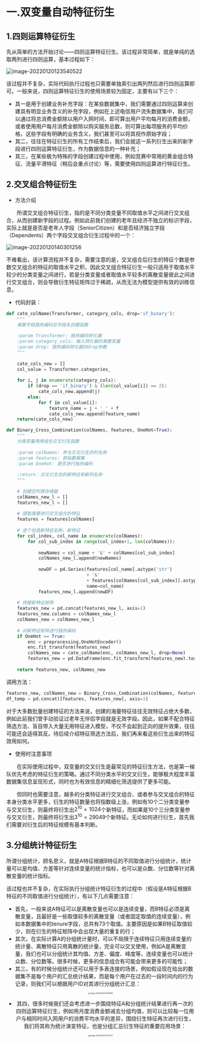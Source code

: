 # 一.双变量自动特征衍生

## 1.四则运算特征衍生

先从简单的方法开始讨论——四则运算特征衍生。该过程非常简单，就是单纯的选取两列进行四则运算，基本过程如下：

![image-20220120123540522](https://s2.loli.net/2022/01/20/hZOarqcndsHDxlV.png)

该过程并不复杂，实际代码执行过程也只需要单独索引出两列然后进行四则运算即可。一般来说，四则运算特征衍生的使用场景较为固定，主要有以下三个：

- 其一是用于创建业务补充字段：在某些数据集中，我们需要通过四则运算来创建具有明显业务含义的补充字段，例如在上述电信用户流失数据集中，我们可以通过将总消费金额除以用户入网时间，即可算出用户平均每月的消费金额，或者使用用户每月消费金额除以购买服务总数，则可算出每项服务的平均价格，这些字段有明确的业务含义，我们甚至可以将其视作原始字段；
- 其二，往往在特征衍生的所有工作结束后，我们会就这一系列衍生出来的新字段进行四则运算特征衍生，作为数据信息的一种补充；
- 其三，在某些极为特殊的字段创建过程中使用，例如竞赛中常用的黄金组合特征、流量平滑特征（稍后会重点讨论）等，需要使用四则运算进行特征衍生。

## 2.交叉组合特征衍生

- 方法介绍

  所谓交叉组合特征衍生，指的是不同分类变量不同取值水平之间进行交叉组合，从而创建新字段的过程。例如此前我们创建的老年且经济不独立的标识字段，实际上就是是否是老年人字段（SeniorCitizen）和是否经济独立字段（Dependents）两个字段交叉组合衍生过程中的一个：

![image-20220120140301256](https://s2.loli.net/2022/01/20/BiH4LtVTOjkWQuI.png)

不难看出，该计算流程并不复杂，需要注意的是，交叉组合后衍生的特征个数是参数交叉组合的特征的取值水平之积，因此交叉组合特征衍生一般只适用于取值水平较少的分类变量之间进行，若是分类变量或者取值水平较多的离散变量彼此之间进行交叉组合，则会导致衍生特征矩阵过于稀疏，从而无法为模型提供有效的训练信息。

- 代码封装：

```python
def cate_colName(Transformer, category_cols, drop='if_binary'):
    """
    离散字段独热编码后字段名创建函数
    
    :param Transformer: 独热编码转化器
    :param category_cols: 输入转化器的离散变量
    :param drop: 独热编码转化器的drop参数
    """
    
    cate_cols_new = []
    col_value = Transformer.categories_
    
    for i, j in enumerate(category_cols):
        if (drop == 'if_binary') & (len(col_value[i]) == 2):
            cate_cols_new.append(j)
        else:
            for f in col_value[i]:
                feature_name = j + '_' + f
                cate_cols_new.append(feature_name)
    return(cate_cols_new) 
```

```python
def Binary_Cross_Combination(colNames, features, OneHot=True):
    """
    分类变量两两组合交叉衍生函数
    
    :param colNames: 参与交叉衍生的列名称
    :param features: 原始数据集
    :param OneHot: 是否进行独热编码
    
    :return：交叉衍生后的新特征和新列名称
    """
    
    # 创建空列表存储器
    colNames_new_l = []
    features_new_l = []
    
    # 提取需要进行交叉组合的特征
    features = features[colNames]
    
    # 逐个创造新特征名称、新特征
    for col_index, col_name in enumerate(colNames):
        for col_sub_index in range(col_index+1, len(colNames)):
            
            newNames = col_name + '&' + colNames[col_sub_index]
            colNames_new_l.append(newNames)
            
            newDF = pd.Series(features[col_name].astype('str')  
                              + '&'
                              + features[colNames[col_sub_index]].astype('str'), 
                              name=col_name)
            features_new_l.append(newDF)
    
    # 拼接新特征矩阵
    features_new = pd.concat(features_new_l, axis=1)
    features_new.columns = colNames_new_l
    colNames_new = colNames_new_l
    
    # 对新特征矩阵进行独热编码
    if OneHot == True:
        enc = preprocessing.OneHotEncoder()
        enc.fit_transform(features_new)
        colNames_new = cate_colName(enc, colNames_new_l, drop=None)
        features_new = pd.DataFrame(enc.fit_transform(features_new).toarray(), columns=colNames_new)
        
    return features_new, colNames_new
```

调用方法：

```python
features_new, colNames_new = Binary_Cross_Combination(colNames, features)
df_temp = pd.concat([features, features_new], axis=1)
```

对于大多数批量创建特征的方法来说，创建的海量特征往往无效特征占绝大多数，例如此前我们曾手动验证过老年无伴侣字段就是无效字段。因此，如果不配合特征筛选方法、盲目带入大量无用特征进入模型，不仅不会起到正向的提升效果，往往可能还会适得其反。待后续介绍特征筛选方法后，我们再来看这些衍生出来的特征效用如何。

- 使用时注意事项

  在实际使用过程中，双变量的交叉衍生是最常见的特征衍生方法，也是第一梯队优先考虑的特征衍生的策略。通过不同分类水平的交叉衍生，能够极大程度丰富数据集信息呈现形式，同时也为有效信息的精细化筛选提供了更多可能。

&emsp;&emsp;但同时也需要注意，越多的分类特征进行交叉组合、或者参与交叉组合的特征本身分类水平更多，衍生的特征数量也将指数级上涨，例如有10个二分类变量参与交叉衍生，则最终将衍生出$2^{10}=1024$个新特征，而如果是10个三分类变量参与交叉衍生，则最终将衍生出$3^{10}=29049$个新特征。无论如何进行衍生，首先我们需要对衍生后的特征规模有基本判断。

## 3.分组统计特征衍生

所谓分组统计，顾名思义，就是A特征根据B特征的不同取值进行分组统计，统计量可以是均值、方差等针对连续变量的统计指标，也可以是众数、分位数等针对离散变量的统计指标。

该过程也并不复杂，在实际执行分组统计特征衍生的过程中（假设是A特征根据B特征的不同取值进行分组统计），有以下几点需要注意：

- 首先，一般来说A特征可以是离散变量也可以是连续变量，而B特征必须是离散变量，且最好是一些取值较多的离散变量（或者固定取值的连续变量），例如本数据集中的tenure字段，总共有73个取值。主要原因是如果B特征取值较少，则在衍生的特征矩阵中会出现大量的重复的行；      
- 其次，在实际计算A的分组统计量时，可以不局限于连续特征只用连续变量的统计量、离散特征只用离散的统计量，完全可以交叉使用，例如A是离散变量，我们也可以分组统计其均值、方差、偏度、峰度等，连续变量也可以统计众数、分位数等。很多时候，更多的信息组合有可能会带来更多的可能性；        
- 其三，有的时候分组统计还可以用于多表连接的场景，例如假设现在给出的数据集不是每个用户的汇总统计结果，而是每个用户在过去的一段时间内的行为记录，则我们可以根据用户ID对其进行分组统计汇总：        
<center><img src="https://s2.loli.net/2022/01/20/mE9hBtyaHpOIlvR.png" alt="image-20220120172058991" style="zoom:33%;" /> 

- 其四，很多时候我们还会考虑进一步围绕特征A和分组统计结果进行再一次的四则运算特征衍生，例如用月度消费金额减去分组均值，则可以比较每一位用户与相同时间入网用户的消费平均水平的差异，围绕衍生特征再次进行衍生，我们将其称为统计演变特征，也是分组汇总衍生特征的重要应用场景：     

<center><img src="https://s2.loli.net/2022/01/20/Z1bgnjBui7VT4dI.png" alt="image-20220120172703371" style="zoom:33%;" />  











